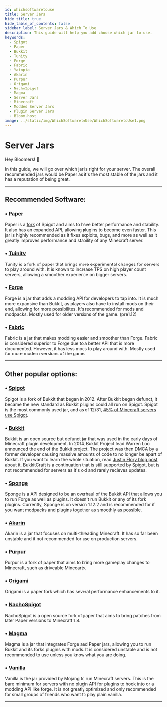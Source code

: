 ```yaml
---
id: whichsoftwaretouse
title: Server Jars
hide_title: true
hide_table_of_contents: false
sidebar_label: Server Jars & Which To Use
description: This guide will help you add choose which jar to use.
keywords:
  - Spigot
  - Paper
  - Bukkit
  - Tunity
  - Forge
  - Fabric
  - Yatopia
  - Akarin
  - Purpur
  - Origami
  - NachoSpigot
  - Magma
  - Server Jars
  - Minecraft
  - Modded Server Jars
  - Plugin Server Jars
  - Bloom.host
image: ../static/img/WhichSoftwaretoUse/WhichSoftwaretoUse1.png
---
```

# Server Jars 
Hey Bloomers! 👋 

In this guide, we will go over which jar is right for your server. The overall recommended jars would be Paper as it's the most stable of the jars and it has a reputation of being great.

---
## Recommended Software:

### • [Paper](https://github.com/PaperMC/Paper)
Paper is a [fork](https://en.wikipedia.org/wiki/Fork_(software_development)) of Spigot and aims to have better performance and stability. It also has an expanded API, allowing plugins to become even faster. This jar is highly recommended as it fixes exploits, bugs, and more as well as it greatly improves performance and stability of any Minecraft server. 

### • [Tuinity](https://github.com/Spottedleaf/Tuinity)
Tunity is a fork of paper that brings more experimental changes for servers to play around with. It is known to increase TPS on high player count servers, allowing a smoother experience on bigger servers.

### • [Forge](https://files.minecraftforge.net/)
Forge is a jar that adds a modding API for developers to tap into. It is much more expansive than Bukkit, as players also have to install mods on their end, allowing for more possibilites. It's recommended for mods and modpacks. Mostly used for older versions of the game. (pre1.12)

### • [Fabric](https://fabricmc.net/)
Fabric is a jar that makes modding easier and smoother than Forge. Fabric is considered superior to Forge due to a better API that is more documented. However, it has less mods to play around with. Mostly used for more modern versions of the game.

---

## Other popular options: 

### • [Spigot](https://www.spigotmc.org/)
Spigot is a fork of Bukkit that began in 2012. After Bukkit began defunct, it became the new standard as Bukkit plugins could all run on Spigot. Spigot is the most commonly used jar, and as of 12/31, [45% of Minecraft servers use Spigot](https://bstats.org/plugin/bukkit/_bukkit_/1).

### • [Bukkit](https://bukkit.org/)
Bukkit is an open source but defunct jar that was used in the early days of Minecraft plugin development. In 2014, Bukkit Project lead Warren Loo announced the end of the Bukkit project. The project was then DMCA by a former developer causing massive amounts of code to no longer be apart of Bukkit. If you want to learn the whole situation, read [Justin Flory blog post](https://blog.jwf.io/2020/04/open-source-minecraft-bukkit-gpl/) about it. BukkitCraft is a continuation that is still supported by Spigot, but is not recommended for servers as it's old and rarely recieves updates. 

### • [Sponge](https://www.spongepowered.org/)
Sponge is a API designed to be an overhaul of the Bukkit API that allows you to run Forge as well as plugins. It doesn't run Bukkit or any of its fork plugins. Currently, Sponge is on version 1.12.2 and is recommended for if you want modpacks and plugins together as smoothly as possible.

### • [Akarin](https://github.com/Akarin-project/Akarin)
Akarin is a jar that focuses on multi-threading Minecraft. It has so far been unstable and it not recommended for use on production servers.

### • [Purpur](https://github.com/pl3xgaming/Purpur)
Purpur is a fork of paper that aims to bring more gameplay changes to Minecraft, such as driveable Minecarts.

### • [Origami](https://github.com/Minebench/Origami)
Origami is a paper fork which has several performance enhancements to it.

### • [NachoSpigot](https://github.com/CobbleSword/NachoSpigot)
NachoSpigot is a open source fork of paper that aims to bring patches from later Paper versions to Minecraft 1.8.

### • [Magma](https://magmafoundation.org/)
Magma is a jar that integrates Forge and Paper jars, allowing you to run Bukkit and its forks plugins with mods. It is considered unstable and is not recommended to use unless you know what you are doing.

### • [Vanilla](https://www.minecraft.net/en-us/download/server)
Vanilla is the jar provided by Mojang to run Minecraft servers. This is the bare minimum for servers with no plugin API for plugins to hook into or a modding API like forge. It is not greatly optimized and only recommended for small groups of friends who want to play plain vanilla.

---